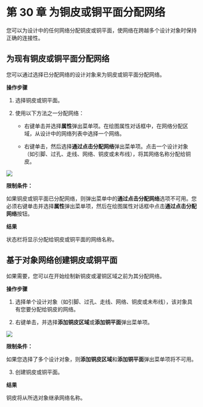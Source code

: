 # 第 30 章 为铜皮或铜平面分配网络

您可以为设计中的任何网络分配铜皮或铜平面，使网络在跨越多个设计对象时保持正确的连接性。

## 为现有铜皮或铜平面分配网络

您可以通过选择已分配网络的设计对象来为铜皮或铜平面分配网络。

**操作步骤**

1. 选择铜皮或铜平面。

2. 使用以下方法之一分配网络：

	- 右键单击并选择**属性**弹出菜单项。在绘图属性对话框中，在网络分配区域，从设计中的网络列表中选择一个网络。

	- 右键单击，然后选择**通过点击分配网络**弹出菜单项。点击一个设计对象（如引脚、过孔、走线、网络、铜皮或未布线），将其网络名称分配给铜皮。

![](/layout/guide/30/_page_0_Picture_10.jpeg)

**限制条件：**

如果铜皮或铜平面已分配网络，则弹出菜单中的**通过点击分配网络**选项不可用。您必须右键单击并选择**属性**弹出菜单项，然后在绘图属性对话框中点击**通过点击分配网络**按钮。

**结果**

状态栏将显示分配给铜皮或铜平面的网络名称。

## 基于对象网络创建铜皮或铜平面

如果需要，您可以在开始绘制新铜皮或灌铜区域之前为其分配网络。

**操作步骤**

1. 选择单个设计对象（如引脚、过孔、走线、网络、铜皮或未布线），该对象具有您要分配给铜皮的网络。

2. 右键单击，并选择**添加铜皮区域**或**添加铜平面**弹出菜单项。

![](/layout/guide/30/_page_1_Picture_4.jpeg)

**限制条件：**

如果您选择了多个设计对象，则**添加铜皮区域**和**添加铜平面**弹出菜单项将不可用。

3. 创建铜皮或铜平面。

**结果**

铜皮将从所选对象继承网络名称。